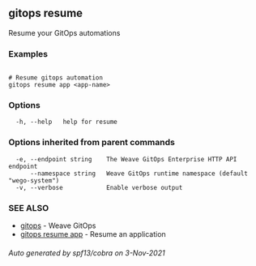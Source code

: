 ## gitops resume

Resume your GitOps automations

### Examples

```

# Resume gitops automation
gitops resume app <app-name>
```

### Options

```
  -h, --help   help for resume
```

### Options inherited from parent commands

```
  -e, --endpoint string    The Weave GitOps Enterprise HTTP API endpoint
      --namespace string   Weave GitOps runtime namespace (default "wego-system")
  -v, --verbose            Enable verbose output
```

### SEE ALSO

* [gitops](gitops.md)	 - Weave GitOps
* [gitops resume app](gitops_resume_app.md)	 - Resume an application

###### Auto generated by spf13/cobra on 3-Nov-2021
